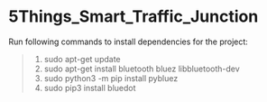 # 5Things_Smart_Traffic_Junction

Run following commands to install dependencies for the project:
> 1) sudo apt-get update
> 2) sudo apt-get install bluetooth bluez libbluetooth-dev
> 3) sudo python3 -m pip install pybluez
> 4) sudo pip3 install bluedot

